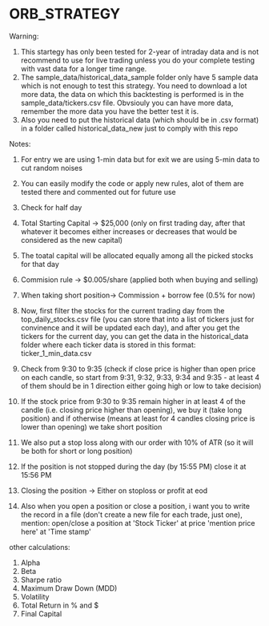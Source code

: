 # ORB_STRATEGY 

Warning:
1. This startegy has only been tested for 2-year of intraday data and is not recommend to use for live trading unless you do your complete testing with vast data for a longer time range.
2. The sample_data/historical_data_sample folder only have 5 sample data which is not enough to test this strategy. You need to download a lot more data, the data on which this backtesting is performed is in the sample_data/tickers.csv file. Obvsiouly you can have more data, remember the more data you have the better test it is.
3. Also you need to put the historical data (which should be in .csv format) in a folder called historical_data_new just to comply with this repo


Notes:
1. For entry we are using 1-min data but for exit we are using 5-min data to cut random noises
2. You can easily modify the code or apply new rules, alot of them are tested there and commented out for future use

1. Check for half day

1. Total Starting Capital -> $25,000 (only on first trading day, after that whatever it becomes either increases or decreases that would be considered as the new capital) 
2. The toatal capital will be allocated equally among all the picked stocks for that day
3. Commision rule -> $0.005/share (applied both when buying and selling)
4. When taking short position-> Commission + borrow fee (0.5% for now)
5. Now, first filter the stocks for the current trading day from the top_daily_stocks.csv file (you can store that into a list of tickers just for convinence and it will be updated each day), and after you get the tickers for the current day, you can get the data in the historical_data folder where each ticker data is stored in this format: ticker_1_min_data.csv
6. Check from 9:30 to 9:35 (check if close price is higher than open price on each candle, so start from 9:31, 9:32, 9:33, 9:34 and 9:35 - at least 4 of them should be in 1 direction either going high or low to take decision)
7. If the stock price from 9:30 to 9:35 remain higher in at least 4 of the candle (i.e. closing price higher than opening), we buy it (take long position) and if otherwise (means at least for 4 candles closing price is lower than opening) we take short position
8. We also put a stop loss along with our order with 10% of ATR (so it will be both for short or long position)
9. If the position is not stopped during the day (by 15:55 PM) close it at 15:56 PM
10. Closing the position -> Either on stoploss or profit at eod 
11. Also when you open a position or close a position, i want you to write the record in a file (don't create a new file for each trade, just one), mention: open/close a position at 'Stock Ticker' at price 'mention price here' at 'Time stamp'

other calculations:
1. Alpha
2. Beta
3. Sharpe ratio
4. Maximum Draw Down (MDD)
5. Volatility
6. Total Return in % and $
7. Final Capital